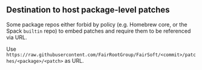## Destination to host package-level patches

Some package repos either forbid by policy (e.g. Homebrew core, or the Spack `builtin` repo) to embed patches and require them to be referenced via URL.

Use `https://raw.githubusercontent.com/FairRootGroup/FairSoft/<commit>/patches/<package>/<patch>` as URL.
